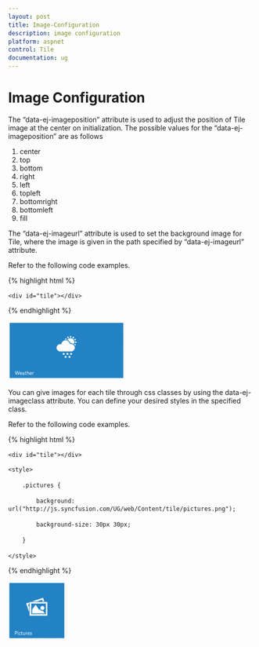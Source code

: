 ```yaml
---
layout: post
title: Image-Configuration
description: image configuration
platform: aspnet
control: Tile
documentation: ug
---
```


# Image Configuration

The “data-ej-imageposition” attribute is used to adjust the position of Tile image at the center on initialization. The possible values for the “data-ej-imageposition” are as follows

1. center
2. top
3. bottom
4. right
5. left
6. topleft
7. bottomright
8. bottomleft 
9. fill

The “data-ej-imageurl” attribute is used to set the background image for Tile, where the image is given in the path specified by “data-ej-imageurl” attribute.

Refer to the following code examples.

{% highlight html %}



    <div id="tile"></div>

<script>

    $("#tile").ejTile({ tileSize: "wide", imagePosition: "center", imageUrl: "http://js.syncfusion.com/UG/web/Content/tile/Weather_2.png", text: "weather" })

</script>





{% endhighlight %}


![](Image-Configuration_images/Image-Configuration_img1.png)   





You can give images for each tile through css classes by using the data-ej-imageclass attribute. You can define your desired styles in the specified class.

Refer to the following code examples.

{% highlight html %}

    <div id="tile"></div>

<script>

    $("#tile").ejTile({ tileSize: "medium", imagePosition: "center", imageClass: "pictures", text: "Pictures" })

</script>

    <style>

        .pictures {

            background: url("http://js.syncfusion.com/UG/web/Content/tile/pictures.png");

            background-size: 30px 30px;

        }

    </style>



{% endhighlight %}





![](Image-Configuration_images/Image-Configuration_img2.png) 






